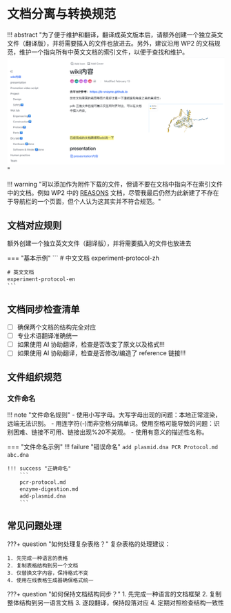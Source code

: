 # 文档分离与转换规范

!!! abstract "为了便于维护和翻译，翻译成英文版本后，请额外创建一个独立英文文件（翻译版），并将需要插入的文件也放进去。另外，建议沿用 WP2 的文档规范，维护一个指向所有中英文文档的索引文件，以便于查找和维护。![wiki-index](./img/wiki-index.png)"





!!! warning "可以添加作为附件下载的文件，但请不要在文档中指向不在索引文件中的文档。例如 WP2 中的 [REASONS](https://anyareese.github.io/iGEM2025-WP2/wiki/wetlab/reason-attachment.html) 文档，尽管我最后仍然为此新建了不存在于导航栏的一个页面，但个人认为这其实并不符合规范。"

## 文档对应规则

额外创建一个独立英文文件（翻译版），并将需要插入的文件也放进去

=== "基本示例"
    ```
    # 中文文档
    experiment-protocol-zh
    
    # 英文文档
    experiment-protocol-en
    ```

## 文档同步检查清单

- [ ] 确保两个文档的结构完全对应
- [ ] 专业术语翻译准确统一
- [ ] 如果使用 AI 协助翻译，检查是否改变了原文以及格式!!!
- [ ] 如果使用 AI 协助翻译，检查是否修改/编造了 reference 链接!!!

## 文件组织规范

### 文件命名

!!! note "文件命名规则"
    - 使用小写字母。大写字母出现的问题：本地正常渲染，远端无法识别。
    - 用连字符(-)而非空格分隔单词。使用空格可能导致的问题：识别困难、链接不可用、链接出现%20不美观。
    - 使用有意义的描述性名称。
    
=== "文件命名示例"
    !!! failure "错误命名"
        ```
        add plasmid.dna
        PCR Protocol.md
        abc.dna
        ```

    !!! success "正确命名"
        ```
        pcr-protocol.md
        enzyme-digestion.md
        add-plasmid.dna
        ```

## 常见问题处理

???+ question "如何处理复杂表格？"
    复杂表格的处理建议：

    1. 先完成一种语言的表格
    2. 复制表格结构到另一个文档
    3. 仅替换文字内容，保持格式不变
    4. 使用在线表格生成器确保格式统一

???+ question "如何保持文档结构同步？"
    1. 先完成一种语言的文档框架
    2. 复制整体结构到另一语言文档
    3. 逐段翻译，保持段落对应
    4. 定期对照检查结构一致性

